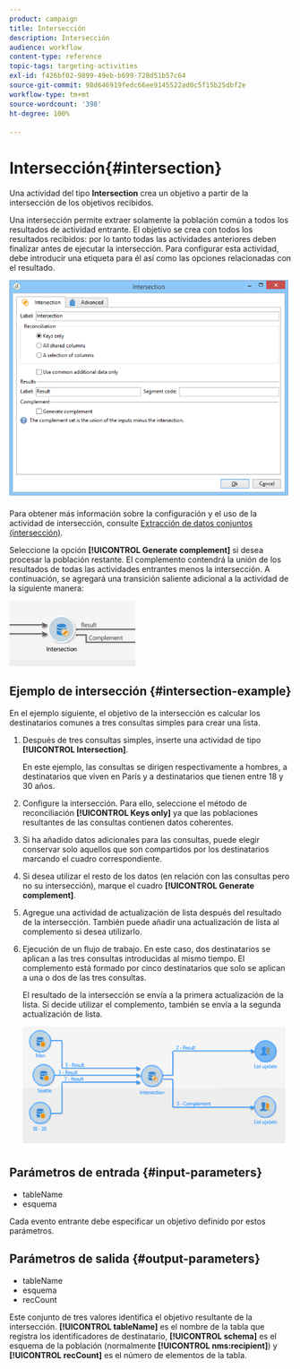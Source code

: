 ```yaml
---
product: campaign
title: Intersección
description: Intersección
audience: workflow
content-type: reference
topic-tags: targeting-activities
exl-id: f426bf02-9899-49eb-b699-728d51b57c64
source-git-commit: 98d646919fedc66ee9145522ad0c5f15b25dbf2e
workflow-type: tm+mt
source-wordcount: '398'
ht-degree: 100%

---
```


# Intersección{#intersection}

Una actividad del tipo **Intersection** crea un objetivo a partir de la intersección de los objetivos recibidos.

Una intersección permite extraer solamente la población común a todos los resultados de actividad entrante. El objetivo se crea con todos los resultados recibidos: por lo tanto todas las actividades anteriores deben finalizar antes de ejecutar la intersección. Para configurar esta actividad, debe introducir una etiqueta para él así como las opciones relacionadas con el resultado.

![](assets/s_user_segmentation_inter.png)

Para obtener más información sobre la configuración y el uso de la actividad de intersección, consulte [Extracción de datos conjuntos (intersección)](../../workflow/using/targeting-data.md#extracting-joint-data--intersection-).

Seleccione la opción **[!UICONTROL Generate complement]** si desea procesar la población restante. El complemento contendrá la unión de los resultados de todas las actividades entrantes menos la intersección. A continuación, se agregará una transición saliente adicional a la actividad de la siguiente manera:

![](assets/s_user_segmentation_inter_compl.png)

## Ejemplo de intersección {#intersection-example}

En el ejemplo siguiente, el objetivo de la intersección es calcular los destinatarios comunes a tres consultas simples para crear una lista.

1. Después de tres consultas simples, inserte una actividad de tipo **[!UICONTROL Intersection]**.

   En este ejemplo, las consultas se dirigen respectivamente a hombres, a destinatarios que viven en París y a destinatarios que tienen entre 18 y 30 años.

1. Configure la intersección. Para ello, seleccione el método de reconciliación **[!UICONTROL Keys only]** ya que las poblaciones resultantes de las consultas contienen datos coherentes.
1. Si ha añadido datos adicionales para las consultas, puede elegir conservar solo aquellos que son compartidos por los destinatarios marcando el cuadro correspondiente.
1. Si desea utilizar el resto de los datos (en relación con las consultas pero no su intersección), marque el cuadro **[!UICONTROL Generate complement]**.
1. Agregue una actividad de actualización de lista después del resultado de la intersección. También puede añadir una actualización de lista al complemento si desea utilizarlo.
1. Ejecución de un flujo de trabajo. En este caso, dos destinatarios se aplican a las tres consultas introducidas al mismo tiempo. El complemento está formado por cinco destinatarios que solo se aplican a una o dos de las tres consultas.

   El resultado de la intersección se envía a la primera actualización de la lista. Si decide utilizar el complemento, también se envía a la segunda actualización de lista.

   ![](assets/intersection_example.png)

## Parámetros de entrada {#input-parameters}

* tableName
* esquema

Cada evento entrante debe especificar un objetivo definido por estos parámetros.

## Parámetros de salida {#output-parameters}

* tableName
* esquema
* recCount

Este conjunto de tres valores identifica el objetivo resultante de la intersección. **[!UICONTROL tableName]** es el nombre de la tabla que registra los identificadores de destinatario, **[!UICONTROL schema]** es el esquema de la población (normalmente **[!UICONTROL nms:recipient]**) y **[!UICONTROL recCount]** es el número de elementos de la tabla.
